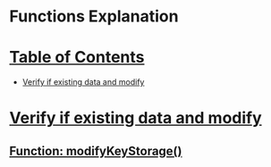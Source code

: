 # Functions Explanation
# [Table of Contents](#table-of-contents)
  * [Verify if existing data and modify](#verify-if-existing-data-and-modify)
  <!-- * [How would you verify prime number inside an array](#how-would-you-verify-prime-number-inside-an-array)
  * [How could you find all prime factors of a verify number](#how-could-you-find-all-prime-factors-of-a-verify-number) -->
  
# [Verify if existing data and modify](#table-of-contents)
   ## [Function: modifyKeyStorage()](/medium/keyValue/keyValueStorage.js) 
  
  

